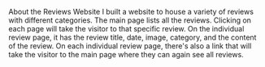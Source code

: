 About the Reviews Website
I built a website to house a variety of reviews with different categories. The main page lists all the reviews. Clicking on each page will take the visitor to that specific review. On the individual review page, it has the review title, date, image, category, and the content of the review. On each individual review page, there's also a link that will take the visitor to the main page where they can again see all reviews.

